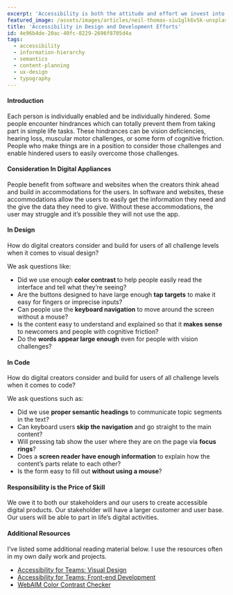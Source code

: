 ```yaml
---
excerpt: 'Accessibility is both the attitude and effort we invest into our shared tools to make them usable by everyone in all aspects of life.'
featured_image: /assets/images/articles/neil-thomas-siu1glk6v5k-unsplash.jpg
title: 'Accessibility in Design and Development Efforts'
id: 4e96b4de-20ac-40fc-8229-2696f8705d4a
tags:
  - accessibility
  - information-hierarchy
  - semantics
  - content-planning
  - ux-design
  - typography
---
```

<h4>Introduction</h4>
<p>Each person is individually enabled and be individually hindered. Some people encounter hindrances which can totally prevent them from taking part in simple life tasks. These hindrances can be vision deficiencies, hearing loss, muscular motor challenges, or some form of cognitive friction. People who make things are in a position to consider those challenges and enable hindered users to easily overcome those challenges.
</p>
<h4>Consideration In Digital Appliances</h4>
<p>People benefit from software and websites when the creators think ahead and build in accommodations for the users. In software and websites, these accommodations allow the users to easily get the information they need and the give the data they need to give. Without these accommodations, the user may struggle and it’s possible they will not use the app.
</p>
<h4>In Design</h4>
<p>How do digital creators consider and build for users of all challenge levels when it comes to visual design?
</p>
<p>We ask questions like:
</p>
<ul>
	<li>Did we use enough <strong>color contrast </strong>to help people easily read the interface and tell what they’re seeing?</li>
	<li>Are the buttons designed to have large enough <strong>tap targets</strong> to make it easy for fingers or imprecise inputs?</li>
	<li>Can people use the <strong>keyboard navigation</strong> to move around the screen without a mouse?</li>
	<li>Is the content easy to understand and explained so that it <strong>makes sense</strong> to newcomers and people with cognitive friction?</li>
	<li>Do the <strong>words appear large enough</strong> even for people with vision challenges?</li>
</ul>
<h4>In Code</h4>
<p>How do digital creators consider and build for users of all challenge levels when it comes to code?
</p>
<p>We ask questions such as:
</p>
<ul>
	<li>Did we use <strong>proper semantic headings</strong> to communicate topic segments in the text?</li>
	<li>Can keyboard users <strong>skip the navigation</strong> and go straight to the main content?</li>
	<li>Will pressing tab show the user where they are on the page via <strong>focus rings</strong>?</li>
	<li>Does a <strong>screen reader have enough information</strong> to explain how the content’s parts relate to each other?</li>
	<li>Is the form easy to fill out <strong>without using a mouse</strong>?</li>
</ul>
<h4>Responsibility is the Price of Skill</h4>
<p>We owe it to both our stakeholders and our users to create accessible digital products. Our stakeholder will have a larger customer and user base. Our users will be able to part in life’s digital activities.
</p>
<h4>Additional Resources</h4>
<p>I’ve listed some additional reading material below. I use the resources often in my own daily work and projects.
</p>
<ul>
	<li><a href="https://accessibility.digital.gov/visual-design/color-and-contrast/" target="blank">Accessibility for Teams: Visual Design</a></li>
	<li><a href="https://accessibility.digital.gov/front-end/getting-started/" target="blank">Accessibility for Teams: Front-end Development</a></li>
	<li><a href="https://webaim.org/resources/contrastchecker/" target="blank">WebAIM Color Contrast Checker</a></li>
</ul>